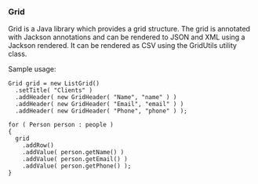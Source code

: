 ### Grid

Grid is a Java library which provides a grid structure. The grid is annotated with Jackson annotations and can be rendered to JSON and XML using a Jackson rendered. It can be rendered as CSV using the GridUtils utility class.

Sample usage:

```
Grid grid = new ListGrid()
  .setTitle( "Clients" )
  .addHeader( new GridHeader( "Name", "name" ) )
  .addHeader( new GridHeader( "Email", "email" ) )
  .addHeader( new GridHeader( "Phone", "phone" ) );

for ( Person person : people )
{
  grid
    .addRow()
    .addValue( person.getName() )
    .addValue( person.getEmail() )
    .addValue( person.getPhone() );
}
```

